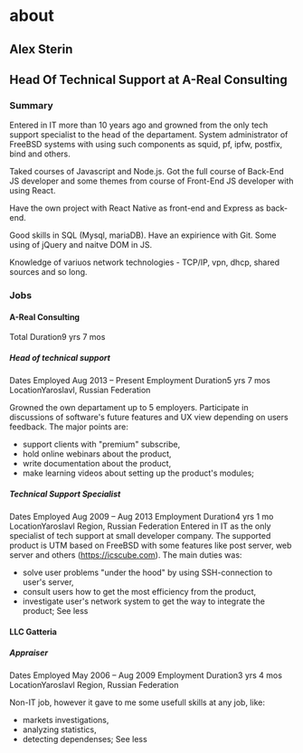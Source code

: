 # about

## Alex Sterin

## Head Of Technical Support at A-Real Consulting

### Summary 

Entered in IT more than 10 years ago and growned from the only tech support specialist to the head of the departament. System administrator of FreeBSD systems with using such components as squid, pf, ipfw, postfix, bind and others.

Taked courses of Javascript and Node.js. Got the full course of Back-End JS developer and some themes from course of Front-End JS developer with using React.

Have the own project with React Native as front-end and Express as back-end. 

Good skills in SQL (Mysql, mariaDB). Have an expirience with Git. Some using of jQuery and naitve DOM in JS.

Knowledge of variuos network technologies - TCP/IP, vpn, dhcp, shared sources and so long.

### Jobs

#### A-Real Consulting

Total Duration9 yrs 7 mos

##### Head of technical support

Dates Employed Aug 2013 – Present
Employment Duration5 yrs 7 mos
LocationYaroslavl, Russian Federation

Growned the own departament up to 5 employers. Participate in discussions of software's future features and UX view depending on users feedback. The major points are: 

- support clients with "premium" subscribe, 
- hold online webinars about the product, 
- write documentation about the product, 
- make learning videos about setting up the product's modules;

##### Technical Support Specialist

Dates Employed Aug 2009 – Aug 2013
Employment Duration4 yrs 1 mo
LocationYaroslavl Region, Russian Federation
Entered in IT as the only specialist of tech support at small developer company. The supported product is UTM based on FreeBSD with some features like post server, web server and others (https://icscube.com). The main duties was:

- solve user problems "under the hood" by using SSH-connection to user's server,
- consult users how to get the most efficiency from the product,
 - investigate user's network system to get the way to integrate the product; See less

#### LLC Gatteria

##### Appraiser

Dates Employed May 2006 – Aug 2009
Employment Duration3 yrs 4 mos
LocationYaroslavl Region, Russian Federation

 Non-IT job, however it gave to me some usefull skills at any job, like:

- markets investigations, 
- analyzing statistics, 
- detecting dependenses; See less
